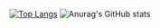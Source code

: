 

<!--
**tokageki/tokageki** is a ✨ _special_ ✨ repository because its `README.md` (this file) appears on your GitHub profile.

Here are some ideas to get you started:

- 🔭 I’m currently working on ...
- 🌱 I’m currently learning ...
- 👯 I’m looking to collaborate on ...
- 🤔 I’m looking for help with ...
- 💬 Ask me about ...
- 📫 How to reach me: ...
- 😄 Pronouns: ...
- ⚡ Fun fact: ...
-->

[![Top Langs](https://github-readme-stats.vercel.app/api/top-langs/?username=tokageki&layout=compact)](https://github.com/anuraghazra/github-readme-stats)
![Anurag's GitHub stats](https://github-readme-stats.vercel.app/api?username=tokageki&hide=issues&show_icons=true)



